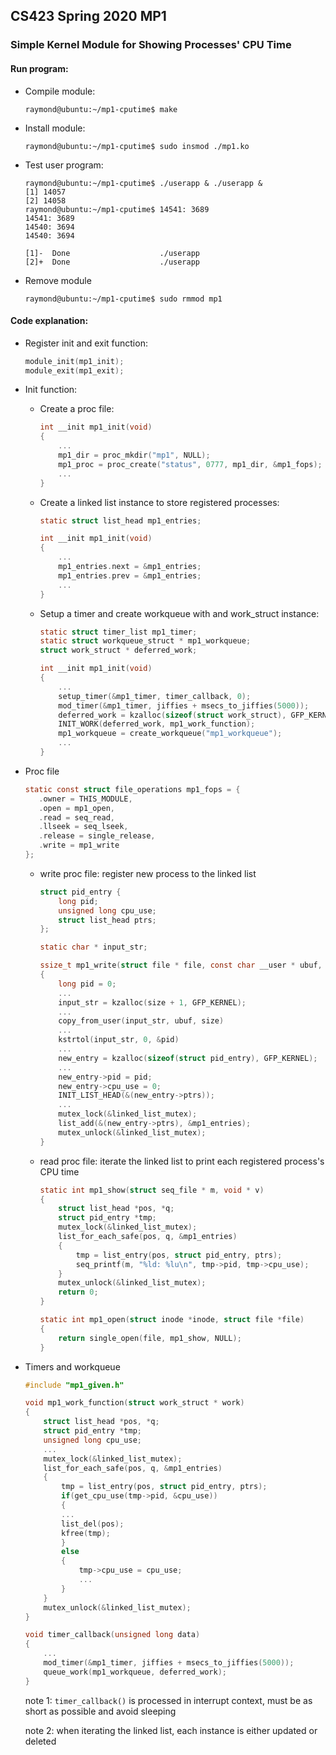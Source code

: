 ## CS423 Spring 2020 MP1
### Simple Kernel Module for Showing Processes' CPU Time 

#### Run program:

- Compile module:
    ```shell
    raymond@ubuntu:~/mp1-cputime$ make
    ```
- Install module:
    ```shell
    raymond@ubuntu:~/mp1-cputime$ sudo insmod ./mp1.ko
    ```
- Test user program:
    ```shell
    raymond@ubuntu:~/mp1-cputime$ ./userapp & ./userapp &
    [1] 14057
    [2] 14058
    raymond@ubuntu:~/mp1-cputime$ 14541: 3689
    14541: 3689
    14540: 3694
    14540: 3694
    
    [1]-  Done                    ./userapp
    [2]+  Done                    ./userapp
    ```
- Remove module
    ```shell
    raymond@ubuntu:~/mp1-cputime$ sudo rmmod mp1
    ```
    
#### Code explanation:
- Register init and exit function:
    ```c
    module_init(mp1_init);
    module_exit(mp1_exit);
    ```
- Init function:

    - Create a proc file:
        ```c
        int __init mp1_init(void)
        {
            ...
            mp1_dir = proc_mkdir("mp1", NULL);
            mp1_proc = proc_create("status", 0777, mp1_dir, &mp1_fops);
            ...
        }
        ```
    - Create a linked list instance to store registered processes:
        ```c
        static struct list_head mp1_entries;
        
        int __init mp1_init(void)
        {
            ...
            mp1_entries.next = &mp1_entries;
            mp1_entries.prev = &mp1_entries;
            ...
        }
        ```
    - Setup a timer and create workqueue with and work_struct instance:
        ```c
        static struct timer_list mp1_timer;
        static struct workqueue_struct * mp1_workqueue;
        struct work_struct * deferred_work;
        
        int __init mp1_init(void)
        {
            ...
            setup_timer(&mp1_timer, timer_callback, 0);
            mod_timer(&mp1_timer, jiffies + msecs_to_jiffies(5000));
            deferred_work = kzalloc(sizeof(struct work_struct), GFP_KERNEL);
            INIT_WORK(deferred_work, mp1_work_function);
            mp1_workqueue = create_workqueue("mp1_workqueue");
            ...
        }
        ```
- Proc file
    ```c
    static const struct file_operations mp1_fops = {
       .owner = THIS_MODULE,
       .open = mp1_open,
       .read = seq_read,
       .llseek = seq_lseek,
       .release = single_release,
       .write = mp1_write
    };
    ```

    - write proc file: register new process to the linked list
        ```c
        struct pid_entry {
            long pid;
            unsigned long cpu_use;
            struct list_head ptrs;
        };
        
        static char * input_str;
        
        ssize_t mp1_write(struct file * file, const char __user * ubuf, size_t size, loff_t * pos)
        {
            long pid = 0;
            ...
            input_str = kzalloc(size + 1, GFP_KERNEL);
            ...
            copy_from_user(input_str, ubuf, size)
            ...
            kstrtol(input_str, 0, &pid)
            ...
            new_entry = kzalloc(sizeof(struct pid_entry), GFP_KERNEL);
            ...
            new_entry->pid = pid;
            new_entry->cpu_use = 0;
            INIT_LIST_HEAD(&(new_entry->ptrs));
            ...
            mutex_lock(&linked_list_mutex);
            list_add(&(new_entry->ptrs), &mp1_entries);
            mutex_unlock(&linked_list_mutex);
        }
        ```
    - read proc file: iterate the linked list to print each registered process's CPU time
        ```c
        static int mp1_show(struct seq_file * m, void * v)
        {
            struct list_head *pos, *q;
            struct pid_entry *tmp;
            mutex_lock(&linked_list_mutex);
            list_for_each_safe(pos, q, &mp1_entries)
            {
                tmp = list_entry(pos, struct pid_entry, ptrs);
                seq_printf(m, "%ld: %lu\n", tmp->pid, tmp->cpu_use);
            }
            mutex_unlock(&linked_list_mutex);
            return 0;
        }
        
        static int mp1_open(struct inode *inode, struct file *file)
        {
            return single_open(file, mp1_show, NULL);
        }
        ```
- Timers and workqueue
    ```c
    #include "mp1_given.h"
    
    void mp1_work_function(struct work_struct * work) 
    {
        struct list_head *pos, *q;
        struct pid_entry *tmp;
        unsigned long cpu_use;
        ...
        mutex_lock(&linked_list_mutex);
        list_for_each_safe(pos, q, &mp1_entries)
        {
            tmp = list_entry(pos, struct pid_entry, ptrs);
            if(get_cpu_use(tmp->pid, &cpu_use))
            {
            ...
            list_del(pos);
            kfree(tmp);
            }
            else 
            {
                tmp->cpu_use = cpu_use;
                ...
            }
        }
        mutex_unlock(&linked_list_mutex);
    }
    
    void timer_callback(unsigned long data) 
    {
        ...
        mod_timer(&mp1_timer, jiffies + msecs_to_jiffies(5000));
        queue_work(mp1_workqueue, deferred_work);
    }
    ```
    note 1: `timer_callback()` is processed in interrupt context, must be as short as possible and avoid sleeping
    
    note 2: when iterating the linked list, each instance is either updated or deleted
